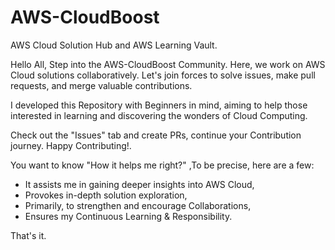 # AWS-CloudBoost
AWS Cloud Solution Hub and AWS Learning Vault.

Hello All, Step into the AWS-CloudBoost Community. Here, we work on AWS Cloud solutions collaboratively. Let's join forces to solve issues, make pull requests, and merge valuable contributions.

I developed this Repository with Beginners in mind, aiming to help those interested in learning and discovering the wonders of Cloud Computing. 

Check out the "Issues" tab and create PRs, continue your Contribution journey. Happy Contributing!. 

You want to know "How it helps me right?" ,To be precise, here are a few:
- It assists me in gaining deeper insights into AWS Cloud,
- Provokes in-depth solution exploration,
- Primarily, to strengthen and encourage Collaborations,
- Ensures my Continuous Learning & Responsibility.

That's it.
 
